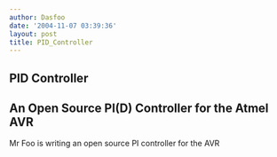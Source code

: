 ```yaml
---
author: Dasfoo
date: '2004-11-07 03:39:36'
layout: post
title: PID_Controller
---
```


## PID Controller

An Open Source PI(D) Controller for the Atmel AVR
----

Mr Foo is writing an open source PI controller for the AVR

